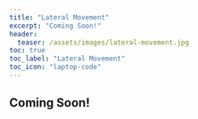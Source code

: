 ```yaml
---
title: "Lateral Movement"
excerpt: "Coming Soon!"
header:
  teaser: /assets/images/lateral-movement.jpg
toc: true
toc_label: "Lateral Movement"
toc_icon: "laptop-code"
---
```


## Coming Soon!